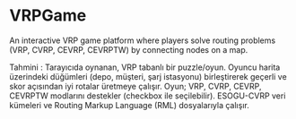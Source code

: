 # VRPGame
An interactive VRP game platform where players solve routing problems (VRP, CVRP, CEVRP, CEVRPTW) by connecting nodes on a map.

Tahmini : 
Tarayıcıda oynanan, VRP tabanlı bir puzzle/oyun. Oyuncu harita üzerindeki düğümleri (depo, müşteri, şarj istasyonu) birleştirerek geçerli ve skor açısından iyi rotalar üretmeye çalışır. Oyun; VRP, CVRP, CEVRP, CEVRPTW modlarını destekler (checkbox ile seçilebilir). ESOGU-CVRP veri kümeleri ve Routing Markup Language (RML) dosyalarıyla çalışır.
